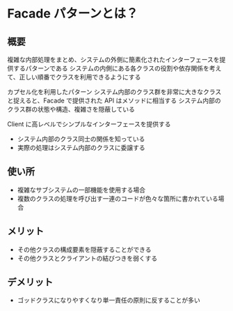 # Facade パターンとは？

## 概要

複雑な内部処理をまとめ、システムの外側に簡素化されたインターフェースを提供するパターンである
システムの内側にある各クラスの役割や依存関係を考えて、正しい順番でクラスを利用できるようにする

カプセル化を利用したパターン
システム内部のクラス群を非常に大きなクラスと捉えると、Facade で提供された API はメソッドに相当する
システム内部のクラス群の状態や構造、複雑さを隠蔽している

Client に高レベルでシンプルなインターフェースを提供する

- システム内部のクラス同士の関係を知っている
- 実際の処理はシステム内部のクラスに委譲する

## 使い所

- 複雑なサブシステムの一部機能を使用する場合
- 複数のクラスの処理を呼び出す一連のコードが色々な箇所に書かれている場合

## メリット

- その他クラスの構成要素を隠蔽することができる
- その他クラスとクライアントの結びつきを弱くする

## デメリット

- ゴッドクラスになりやすくなり単一責任の原則に反することが多い
